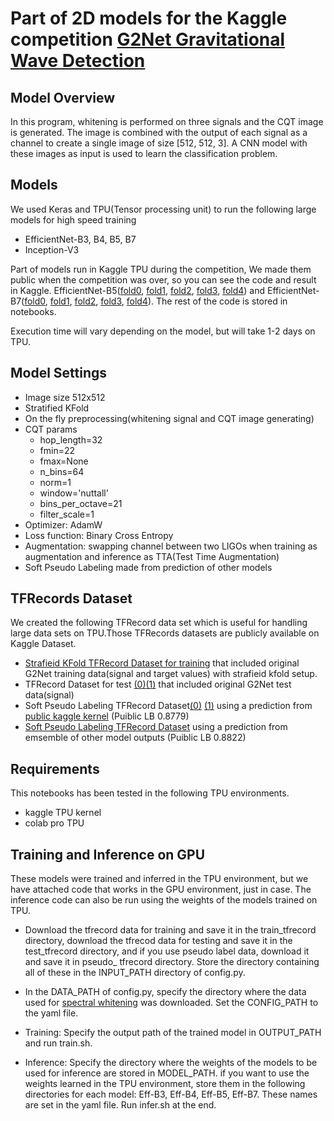 # Part of 2D models for the Kaggle competition [G2Net Gravitational Wave Detection](https://www.kaggle.com/c/g2net-gravitational-wave-detection)

## Model Overview
In this program, whitening is performed on three signals and the CQT image is generated. The image is combined with the output of each signal as a channel to create a single image of size [512, 512, 3]. A CNN model with these images as input is used to learn the classification problem.

## Models
We used  Keras and TPU(Tensor processing unit) to run the following large models for high speed training
 - EfficientNet-B3, B4, B5, B7
 - Inception-V3 

Part of models run in Kaggle TPU during the competition, We made them public when the competition was over, so you can see the code and result in Kaggle. EfficientNet-B5([fold0](https://www.kaggle.com/yamsam/g2net-soft-pl-b5-fold0),  [fold1](https://www.kaggle.com/yamsam/g2net-soft-pl-b5-fold1), [fold2](https://www.kaggle.com/yamsam/g2net-soft-pl-b5-fold2), [fold3](https://www.kaggle.com/yamsam/g2net-soft-pl-b5-fold3), [fold4](https://www.kaggle.com/yamsam/g2net-soft-pl-b5-fold4)) and EfficientNet-B7([fold0](https://www.kaggle.com/yamsam/tpu-whiten-data-baseline-b7-fold0), [fold1](https://www.kaggle.com/yamsam/tpu-whiten-data-baseline-b7-fold1), [fold2](https://www.kaggle.com/yamsam/tpu-whiten-data-baseline-b7-fold2), [fold3](https://www.kaggle.com/yamsam/tpu-whiten-data-baseline-b7-fold3), [fold4](https://www.kaggle.com/yamsam/tpu-whiten-data-baseline-b7-fold4)). The rest of the code is stored in notebooks.

Execution time will vary depending on the model, but will take 1-2 days on TPU.

## Model Settings
  - Image size 512x512
  - Stratified KFold
  - On the fly preprocessing(whitening signal and CQT image generating)
  - CQT params
    - hop_length=32
    - fmin=22
    - fmax=None
    - n_bins=64
    - norm=1
    - window='nuttall'
    - bins_per_octave=21
    - filter_scale=1
  - Optimizer: AdamW
  - Loss function: Binary Cross Entropy
  - Augmentation: swapping channel between two LIGOs when training as augmentation and inference as TTA(Test Time Augmentation)
  - Soft Pseudo Labeling made from prediction of other models
  

## TFRecords Dataset
We created the following TFRecord data set which is useful for handling large data sets on TPU.Those TFRecords datasets are publicly available on Kaggle Dataset.

- [Strafieid KFold TFRecord Dataset for training](https://www.kaggle.com/vincentwang25/g2net-skf) that included original G2Net training data(signal and target values) with strafieid kfold setup.
- TFRecord Dataset for test [(0)](https://www.kaggle.com/hidehisaarai1213/g2net-waveform-tfrecords-test-0-4)[(1)](https://www.kaggle.com/hidehisaarai1213/g2net-waveform-tfrecords-test-5-9) that included original G2Net test data(signal)
- Soft Pseudo Labeling TFRecord Dataset[(0)](https://www.kaggle.com/yamsam/g2net-public-s-01) [(1)](https://www.kaggle.com/yamsam/g2net-public-s-02) using a prediction from [public kaggle kernel](https://www.kaggle.com/hijest/g2net-efficientnetb3-b7-ensemble) (Puiblic LB 0.8779)
- [Soft Pseudo Labeling TFRecord Dataset](https://www.kaggle.com/yamsam/g2net-sp-av) using a prediction from emsemble of other model outputs (Puiblic LB 0.8822)

## Requirements

This notebooks has been tested in the following TPU environments.
  - kaggle TPU kernel
  - colab pro TPU

## Training and Inference on GPU
These models were trained and inferred in the TPU environment, but we have attached code that works in the GPU environment, just in case. The inference code can also be run using the weights of the models trained on TPU.

- Download the tfrecord data for training and save it in the train_tfrecord directory, download the tfrecod data for testing and save it in the test_tfrecord directory, and if you use pseudo label data, download it and save it in pseudo_ tfrecord directory. Store the directory containing all of these in the INPUT_PATH directory of config.py.

- In the DATA_PATH of config.py, specify the directory where the data used for [spectral whitening](https://www.kaggle.com/yamsam/g2net-w-prof) was downloaded. Set the CONFIG_PATH to the yaml file.

- Training: Specify the output path of the trained model in OUTPUT_PATH and run train.sh.

- Inference: Specify the directory where the weights of the models to be used for inference are stored in MODEL_PATH. if you want to use the weights learned in the TPU environment, store them in the following directories for each model: Eff-B3, Eff-B4, Eff-B5, Eff-B7. These names are set in the yaml file. Run infer.sh at the end.
